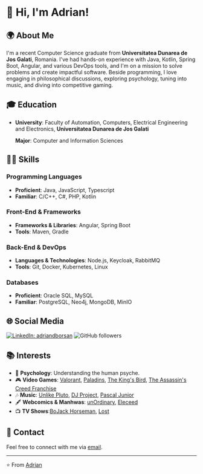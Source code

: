 # 👋 Hi, I'm Adrian!

## 🌍 About Me

I'm a recent Computer Science graduate from **Universitatea Dunarea de Jos Galati**, Romania. I've had hands-on experience with Java, Kotlin, Spring Boot, Angular, and various DevOps tools, and I'm on a mission to solve problems and create impactful software. Beside programming, I love engaging in philosophical discussions, exploring psychology, tuning into music, and diving into competitive gaming.

## 🎓 Education

- **University**: Faculty of Automation, Computers, Electrical Engineering and Electronics, **Universitatea Dunarea de Jos Galati**
  
  **Major**: Computer and Information Sciences

## 👨‍💻 Skills

### Programming Languages

- **Proficient**: Java, JavaScript, Typescript
- **Familiar**: C/C++, C#, PHP, Kotlin

### Front-End & Frameworks

- **Frameworks & Libraries**: Angular, Spring Boot
- **Tools**: Maven, Gradle

### Back-End & DevOps

- **Languages & Technologies**: Node.js, Keycloak, RabbitMQ
- **Tools**: Git, Docker, Kubernetes, Linux

### Databases

- **Proficient**: Oracle SQL, MySQL
- **Familiar**: PostgreSQL, Neo4j, MongoDB, MinIO

## 🌐 Social Media

[![LinkedIn: adriandborsan](https://img.shields.io/badge/-adriandborsan-blue?style=flat-square&logo=Linkedin&logoColor=white&link=https://www.linkedin.com/in/adriandborsan/)](https://www.linkedin.com/in/adriandborsan/)
![GitHub followers](https://img.shields.io/github/followers/adriandborsan?style=social)

## 📚 Interests

- 🧠 **Psychology**: Understanding the human psyche.
- 🎮 **Video Games**:  [Valorant](https://playvalorant.com/en-gb/), [Paladins](https://www.paladins.com/), [The King's Bird](https://store.steampowered.com/app/812550/The_Kings_Bird/), [The Assassin's Creed Franchise](https://www.ubisoft.com/en-gb/game/assassins-creed)
- 🎶 **Music**: [Unlike Pluto](https://music.youtube.com/channel/UC1LmxpB0f-eVMB7X_9ziTVg), [DJ Project](https://music.youtube.com/channel/UC8siod5JQ8OlcExCx4STymw), [Pascal Junior](https://music.youtube.com/channel/UCGGXPDj1smeoaDCxqtkjDcw)
- 🖋️ **Webcomics & Manhwas**: [unOrdinary](https://www.webtoons.com/en/super-hero/unordinary/list?title_no=679), [Eleceed](https://www.webtoons.com/en/action/eleceed/list?title_no=1571)
- 📺 **TV Shows**:[BoJack Horseman](https://www.imdb.com/title/tt3398228/), [Lost](https://www.imdb.com/title/tt0411008/)

## 📧 Contact

Feel free to connect with me via [email](mailto:adriandborsan@gmail.com).

---

⭐️ From [Adrian](https://github.com/adriandborsan)
